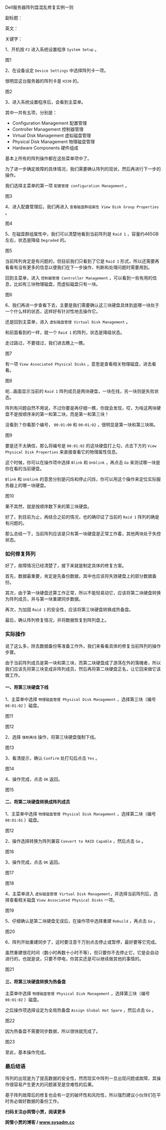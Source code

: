 Dell服务器阵列盘混乱修复实例一则

副标题：

英文：

关键字：







1、开机按 `F2` 进入系统设置程序 `System Setup` 。

图1



2、在设备设定 `Device Settings` 中选择阵列卡一项。

很明显这台服务器的阵列卡是 `H330` 的。

图2



3、进入系统设置程序后，会看到主菜单。

其中一共有五项，分别是：

* Configuration Management	配置管理
* Controller Management    控制器管理
* Virtual Disk Management    虚拟磁盘管理
* Physical Disk Management    物理磁盘管理
* Hardware Components    硬件组成

基本上所有的阵列操作都在这些菜单项中了。



为了进一步确定故障的具体情况，我们需要确认阵列的现状，然后再进行下一步的操作。

我们选择主菜单的第一项 `配置管理 configuration Management` 。

图3



4、进入配置管理后，我们再进入 `查看磁盘群组属性 View Disk Group Properties` 。

图4



5、在磁盘群组属性中，我们可以清楚地看到当前阵列是 `Raid 1` ，容量约465GB左右，状态是降级 `Degraded` 的。

图5



当前阵列肯定是有问题的，但目前我们只看到了它是 `Raid 1` 形式，所以还需要再看看有没有更多的信息以便我们在下一步操作、判断和处理问题时需要用到。

回到主菜单，进入 `控制器管理 Controller Management` ，可以看到一些有用的信息，比如有三块物理磁盘，而虚拟磁盘只有一块。

图6



6、我们再进一步查看下去，主要是我们需要确认这三块硬盘具体到底哪一块处于一个什么样的状态，这样好有针对性地去操作它。

还是回到主菜单，进入 `虚拟磁盘管理 Virtual Disk Management` 。

和前面看到的一样，就一个 `Raid 1` 的阵列，状态是降级状态。

走过路过，不要错过，我们进去瞧上一瞧。

图7



有一项 `View Associated Physical Disks` ，意思是查看相关物理磁盘，进去看看。

图8



呃...画面显示当前的 `Raid 1` 阵列成员是两块硬盘，一块在线，另一块则是失败状态。

阵列有问题自然不用说，不过你要是再仔细一瞧，你就会发现，哎，为啥这两块硬盘不是按顺序来的第一和第二块，而是第一和第三块！

没看到？你看那个编号， `00:01:00` 和 `00:01:02` ，很明显是第一块和第三块嘛。

图9



要是还不太确信，那么将编号是 `00:01:02` 的这块硬盘打上勾，点击下方的 `View Physical Disk Properties` 来直接查看它的物理属性信息。

这个时候，你可以在操作项中选择 `Blink` 和 `Unblink` ，再点击 `Go` 来测试哪一块是你在看的当前硬盘。

`Blink` 和 `Unblink` 的意思分别是闪烁和停止闪烁，你可以用这个操作来定位实际服务器上的哪一块硬盘。

图10



果不其然，就是按顺序数下来的第三块硬盘。

好了，到目前为止，再结合之前的情况，也的确印证了当前的 `Raid 1` 阵列的确是有问题的。

那么总结一下，当前阵列应该是只有第一块硬盘是正常工作着，其他两块处于失控状态。



### 如何修复阵列

好了，故障情况已经清楚了，接下来就是制定具体的修复方案。

首先，数据最重要，肯定是先备份数据，其中也应该将失效硬盘上的部分数据备份。

其次，由于第一块硬盘还算工作正常，所以不能轻易动它，应该将第二块硬盘转换为阵列成员，并与第一块重建同步数据。

再次，为加固 `Raid 1` 的安全性，应该将第三块硬盘转换成热备盘。

最后，确认阵列修复情况，并将数据恢复到阵列盘上。



### 实际操作

说了这么多，除去数据备份等准备工作外，我们来看看具体的修复当前阵列的操作步骤。



由于当前阵列成员是第一块和第三块，而第二块硬盘成了游荡在外的落魄者，所以我们应该先将第三块变成非阵列成员，然后再将第二块硬盘正名，让它回来做它该做工作。



#### 一、将第三块硬盘下线

1、主菜单中选择 `物理磁盘管理 Physical Disk Management` ，选择第三块（编号 `00:01:02` ）磁盘。

图11

图12



2、选择 `强制离线` 操作，将第三块硬盘强制下线。

图13



3、看清提示，确认 `Confirm` 处打勾后点击 `Yes` 。

图14



4、操作完成，点击 `OK` 返回。

图15



#### 二、将第二块硬盘转换成阵列成员

1、主菜单中选择 `物理磁盘管理 Physical Disk Management` ，选择第二块（编号 `00:01:01` ）磁盘。

图12



2、操作选择转换为阵列兼容 `Convert to RAID Capable` ，然后点击 `Go` 。

图16



3、操作完成，点击 `OK` 返回。

图17

图18



4、主菜单进入 `虚拟磁盘管理 Virtual Disk Management`，并选择当前阵列后，选择查看相关磁盘 `View Associated Physical Disks` 一项。

图19



5、仔细确认是第二块硬盘无误后，在操作项中选择重建 `Rebuild` ，再点击 `Go` 。

图20



6、阵列开始重建同步了，这时要注意千万别点击停止或暂停，最好要等它完成。

虽然重建很花时间（数小时再数十小时不等），但只要你不去停止它，它是会自动进行的，也就是说，只要不停电，你其实还是可以继续做其他的事情的。

图21



#### 三、将第三块硬盘转换为热备盘

主菜单中选择 `物理磁盘管理 Physical Disk Management` ，选择第三块（编号 `00:01:02` ）磁盘。

之后操作项选择设定为全局热备盘 `Assign Global Hot Spare` ，然后点击 `Go` 。

图22



因为热备盘不需要同步数据，所以很快就完成了。

图23



至此，基本操作完成。



### 最后结语

阵列的出现是为了提高数据的安全性，然而现实中阵列一旦出现问题或故障，其操作很容易产生更大的问题甚至是空难性的后果。

基于阵列故障后的修复也会有一定的破坏性和风险性，所以强烈建议小伙伴们在平时务必做好数据的备份工作。



**扫码关注@网管小贾，阅读更多**

**网管小贾的博客 / www.sysadm.cc**